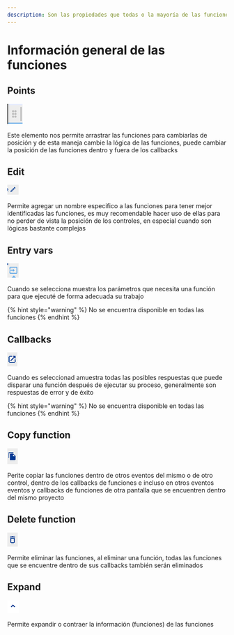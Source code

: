 ```yaml
---
description: Son las propiedades que todas o la mayoría de las funciones tienen en común
---
```


# Información general de las funciones

## Points

![](../../.gitbook/assets/image%20%28315%29.png)

Este elemento nos permite arrastrar las funciones para cambiarlas de posición y de esta maneja cambie la lógica de las funciones, puede cambiar la posición de las funciones dentro y fuera de los callbacks

## Edit

![](../../.gitbook/assets/image%20%28324%29.png)

Permite agregar un nombre especifico a las funciones para tener mejor identificadas las funciones, es muy recomendable hacer uso de ellas para no perder de vista la posición de los controles, en especial cuando son lógicas bastante complejas

## Entry vars

![](../../.gitbook/assets/image%20%28320%29.png)

Cuando se selecciona muestra los parámetros que necesita una función para que ejecuté de forma adecuada su trabajo

{% hint style="warning" %}
No se encuentra disponible en todas las funciones
{% endhint %}

## Callbacks

![](../../.gitbook/assets/image%20%28310%29.png)

Cuando es seleccionad amuestra todas las posibles respuestas que puede disparar una función después de ejecutar su proceso, generalmente son respuestas de error y de éxito

{% hint style="warning" %}
No se encuentra disponible en todas las funciones
{% endhint %}

## Copy function

![](../../.gitbook/assets/image%20%28312%29.png)

Perite copiar las funciones dentro de otros eventos del mismo o de otro control, dentro de los callbacks de funciones e incluso en otros eventos eventos y callbacks de funciones de otra pantalla que se encuentren dentro del mismo proyecto

## Delete function

![](../../.gitbook/assets/image%20%28313%29.png)

Permite eliminar las funciones, al eliminar una función, todas las funciones que se encuentre dentro de sus callbacks también serán eliminados

## Expand

![](../../.gitbook/assets/image%20%28314%29.png)

Permite expandir o contraer la información \(funciones\) de las funciones






